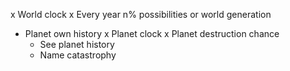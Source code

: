 x World clock
x Every year n% possibilities or world generation
- Planet own history
  x Planet clock
  x Planet destruction chance
  - See planet history
  - Name catastrophy